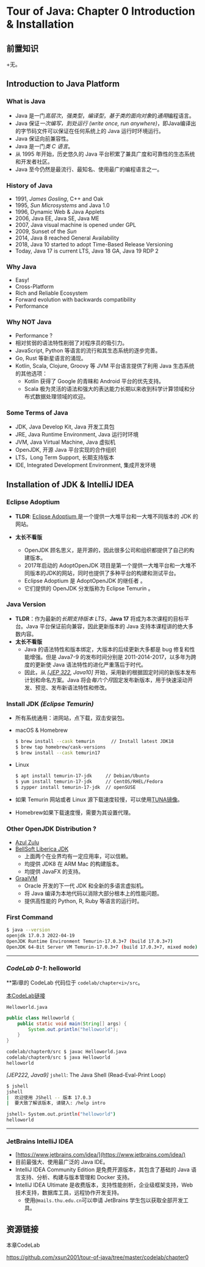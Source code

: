 # Tour of Java: Chapter 0 Introduction & Installation

## 前置知识

+无。

##  Introduction to Java Platform

### What is Java

- Java 是一门*高层次*，*强类型*，*编译型*，*基于类的面向对象*的*通用*编程语言。
- Java 保证*一次编写，到处运行 (write once, run anywhere)*，即Java编译出的字节码文件可以保证在任何系统上的 Java 运行时环境运行。
- Java 保证向前兼容性。
- Java 是一门*类 C 语言*。
- 从 1995 年开始，历史悠久的 Java 平台积累了兼具广度和可靠性的生态系统和开发者社区。
- Java 至今仍然是最流行、最知名、使用最广的编程语言之一。



### History of Java

- 1991, *James Gosling*, C++ and Oak
- 1995, *Sun Microsystems* and Java 1.0
- 1996, Dynamic Web & Java Applets
- 2006, Java EE, Java SE, Java ME
- 2007, Java visual machine is opened under GPL
- 2009, Sunset of the *Sun*
- 2014, Java 8 reached General Availability
- 2018, Java 10 started to adopt Time-Based Release Versioning
- Today, Java 17 is current LTS, Java 18 GA, Java 19 RDP 2



### Why Java

- Easy!
- Cross-Platform
- Rich and Reliable Ecosystem
- Forward evolution with backwards compatibility
- Performance



### Why NOT  Java
- Performance ?
- 相对贫弱的语法特性削弱了对程序员的吸引力。
- JavaScript, Python 等语言的流行和其生态系统的逐步完善。
- Go, Rust 等新星语言的涌现。
- Kotlin, Scala, Clojure, Groovy 等 JVM 平台语言提供了利用 Java 生态系统的其他选项：
  - Kotlin 获得了 Google 的青睐和 Android 平台的优先支持。
  - Scala 极为灵活的语法和强大的表达能力长期以来收到科学计算领域和分布式数据处理领域的欢迎。



### Some Terms of Java 


- JDK, Java Develop Kit, Java 开发工具包
- JRE, Java Runtime Environment, Java 运行时环境
- JVM, Java Virtual Machine, Java 虚拟机
- OpenJDK, 开源 Java 平台实现的合作组织
- LTS，Long Term Support, 长期支持版本
- IDE, Integrated Development Environment, 集成开发环境




## Installation of JDK & IntelliJ IDEA

### Eclipse Adoptium

- **TLDR**: [Eclipse Adoptium ](https://adoptium.net/) 是一个提供一大堆平台和一大堆不同版本的 JDK 的网站。

- **太长不看版**

  - OpenJDK 顾名思义，是开源的，因此很多公司和组织都提供了自己的构建版本。
  - 2017年启动的 AdoptOpenJDK 项目是第一个提供一大堆平台和一大堆不同版本的JDK的网站，同时也提供了多种平台的构建和测试平台。
  - Eclipse Adoptium 是 AdoptOpenJDK 的继任者 。
  - 它们提供的 OpenJDK 分发版称为 Eclipse Temurin 。

  

### Java Version

- **TLDR**：作为最新的*长期支持版本 LTS*，**Java 17** 将成为本次课程的目标平台。Java 平台保证前向兼容，因此更新版本的 Java 支持本课程讲的绝大多数内容。
- **太长不看版**
  - Java 的语法特性和版本绑定，大版本的后续更新大多都是 bug 修复和性能增强。但是 Java7-9 的发布时间分别是 2011-2014-2017，以多年为跨度的更新使 Java 语法特性的进化严重落后于时代。
  - 因此，从 *[[JEP 322](https://openjdk.org/jeps/322), Java10]*  开始，采用新的根据固定时间的新版本发布计划和命名方案。Java 将会*每六个月*固定发布新版本，用于快速滚动开发、预览、发布新语法特性和修改。



### Install JDK *(Eclipse Temurin)*

- 所有系统通用：进网站，点下载，双击安装包。

- macOS & Homebrew

  ```bash
  $ brew install --cask temurin      // Install latest JDK18
  $ brew tap homebrew/cask-versions
  $ brew install --cask temurin17
  ```

- Linux

  ```bash
  $ apt install temurin-17-jdk     // Debian/Ubuntu
  $ yum install temurin-17-jdk     // CentOS/RHEL/Fedora
  $ zypper install temurin-17-jdk  // openSUSE
  ```

- 如果 Temurin 网站或者 Linux 源下载速度较慢，可以使用[TUNA镜像](https://mirrors.tuna.tsinghua.edu.cn/help/adoptium/)。
- Homebrew如果下载速度慢，需要为其设置代理。

### Other OpenJDK Distribution ?

- [Azul Zulu](https://www.azul.com/downloads/)
- [BellSoft Liberica JDK](https://bell-sw.com/pages/downloads/?)
  - 上面两个在业界均有一定应用率，可以信赖。
  - 均提供 JDK8 在 ARM Mac 的构建版本。
  - 均提供 JavaFX 的支持。
- [GraalVM](https://www.graalvm.org/)
  - Oracle 开发的下一代 JDK 和全新的多语言虚拟机。
  - 将 Java 编译为本地代码以消除大部分根本上的性能问题。
  - 提供高性能的 Python, R, Ruby 等语言的运行时。



### First Command

```bash
$ java --version
openjdk 17.0.3 2022-04-19
OpenJDK Runtime Environment Temurin-17.0.3+7 (build 17.0.3+7)
OpenJDK 64-Bit Server VM Temurin-17.0.3+7 (build 17.0.3+7, mixed mode)
```

---

### *CodeLab 0-1*: helloworld

**第$i$章的 CodeLab 代码位于 `codelab/chapter<i>/src`。

[本CodeLab链接](https://github.com/xsun2001/tour-of-java/tree/master/codelab/chapter0)

`Helloworld.java`

```java
public class Helloworld {
    public static void main(String[] args) {
        System.out.println("helloworld");
    }
}
```

```bash
codelab/chapter0/src $ javac Helloworld.java
codelab/chapter0/src $ java Helloworld
helloworld
```

*[JEP222, Java9]* `jshell`: The Java Shell (Read-Eval-Print Loop)

```bash
$ jshell
jshell
|  欢迎使用 JShell -- 版本 17.0.3
|  要大致了解该版本, 请键入: /help intro

jshell> System.out.println("helloworld")
helloworld

```
---

### JetBrains IntelliJ IDEA

- [https://www.jetbrains.com/idea/](https://www.jetbrains.com/idea/)
- 目前最强大、使用最广泛的 Java IDE。
- IntelliJ IDEA Community Edition 是免费开源版本，其包含了基础的 Java 语言支持、分析、构建与版本管理和 Docker 支持。
- IntelliJ IDEA Ultimate 是收费版本，支持性能剖析，企业级框架支持，Web 技术支持，数据库工具，远程协作开发支持。
  - 使用`@mails.thu.edu.cn`可以申请 JetBrains 学生包以获取全部开发工具。

## 资源链接

本章CodeLab

https://github.com/xsun2001/tour-of-java/tree/master/codelab/chapter0

